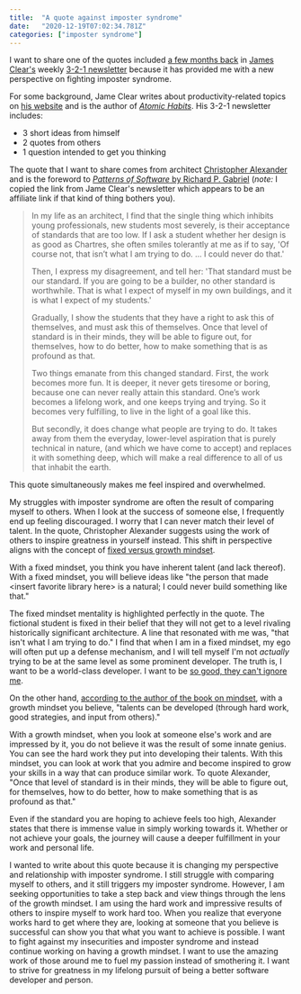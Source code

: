 ```yaml
---
title:  "A quote against imposter syndrome"
date:   "2020-12-19T07:02:34.781Z"
categories: ["imposter syndrome"]
---
```


I want to share one of the quotes included [a few months back](https://jamesclear.com/3-2-1/september-24-2020) in [James Clear's](https://jamesclear.com/about) weekly [3-2-1 newsletter](https://jamesclear.com/3-2-1) because it has provided me with a new perspective on fighting imposter syndrome. 

For some background, Jame Clear writes about productivity-related topics on [his website](https://jamesclear.com/articles) and is the author of [_Atomic Habits_](https://jamesclear.com/books). His 3-2-1 newsletter includes:

- 3 short ideas from himself
- 2 quotes from others
- 1 question intended to get you thinking

The quote that I want to share comes from architect [Christopher Alexander](https://en.wikipedia.org/wiki/Christopher_Alexander) and is the foreword to [_Patterns of Software_ by Richard P. Gabriel](https://www.amazon.com/gp/product/B003TJ9FGE/ref=as_li_qf_asin_il_tl?ie=UTF8&tag=jamesclearema-20&creative=9325&linkCode=as2&creativeASIN=B003TJ9FGE&linkId=5bbe96d0ee2542beb53da79c788894af) (_note:_ I copied the link from Jame Clear's newsletter which appears to be an affiliate link if that kind of thing bothers you).

 > In my life as an architect, I find that the single thing which inhibits
 > young professionals, new students most severely, is their acceptance of
 > standards that are too low. If I ask a student whether her design is as good
 > as Chartres, she often smiles tolerantly at me as if to say, 'Of course not,
 > that isn’t what I am trying to do. ... I could never do that.'
>
> Then, I express my disagreement, and tell her: 'That standard must be our
> standard. If you are going to be a builder, no other standard is worthwhile.
> That is what I expect of myself in my own buildings, and it is what I expect
> of my students.'
>
> Gradually, I show the students that they have a right to ask this of
> themselves, and must ask this of themselves. Once that level of standard is
> in their minds, they will be able to figure out, for themselves, how to do
> better, how to make something that is as profound as that.
>
> Two things emanate from this changed standard. First, the work becomes more
> fun. It is deeper, it never gets tiresome or boring, because one can never
> really attain this standard. One’s work becomes a lifelong work, and one
> keeps trying and trying. So it becomes very fulfilling, to live in the light
> of a goal like this.
>
> But secondly, it does change what people are trying to do. It takes away from
> them the everyday, lower-level aspiration that is purely technical in nature,
> (and which we have come to accept) and replaces it with something deep, which
> will make a real difference to all of us that inhabit the earth.

This quote simultaneously makes me feel inspired and overwhelmed.

My struggles with imposter syndrome are often the result of comparing myself to others. When I look at the success of someone else, I frequently end up feeling discouraged. I worry that I can never match their level of talent. In the quote, Christopher Alexander suggests using the work of others to inspire greatness in yourself instead. This shift in perspective aligns with the concept of [fixed versus growth mindset](https://jamesclear.com/fixed-mindset-vs-growth-mindset).

With a fixed mindset, you think you have inherent talent (and lack thereof). With a fixed mindset, you will believe ideas like "the person that made \<insert favorite library here\> is a natural; I could never build something like that."  

The fixed mindset mentality is highlighted perfectly in the quote. The fictional student is fixed in their belief that they will not get to a level rivaling historically significant architecture. A line that resonated with me was, "that isn't what I am trying to do." I find that when I am in a fixed mindset, my ego will often put up a defense mechanism, and I will tell myself I'm not _actually_ trying to be at the same level as some prominent developer. The truth is, I want to be a world-class developer. I want to be [so good, they can't ignore me](https://www.calnewport.com/books/so-good/).

On the other hand, [according to the author of the book on mindset](https://hbr.org/2016/01/what-having-a-growth-mindset-actually-means), with a growth mindset you believe, "talents can be developed (through hard work, good strategies, and input from others)." 

With a growth mindset,  when you look at someone else's work and are impressed by it, you do not believe it was the result of some innate genius. You can see the hard work they put into developing their talents. With this mindset, you can look at work that you admire and become inspired to grow your skills in a way that can produce similar work. To quote Alexander, "Once that level of standard is in their minds, they will be able to figure out, for themselves, how to do better, how to make something that is as profound as that."

Even if the standard you are hoping to achieve feels too high, Alexander states that there is immense value in simply working towards it. Whether or not achieve your goals, the journey will cause a deeper fulfillment in your work and personal life. 

I wanted to write about this quote because it is changing my perspective and relationship with imposter syndrome.  I still struggle with comparing myself to others, and it still triggers my imposter syndrome. However, I am seeking opportunities to take a step back and view things through the lens of the growth mindset.  I am using the hard work and impressive results of others to inspire myself to work hard too. When you realize that everyone works hard to get where they are, looking at someone that you believe is successful can show you that what you want to achieve is possible. I want to fight against my insecurities and imposter syndrome and instead continue working on having a growth mindset. I want to use the amazing work of those around me to fuel my passion instead of smothering it. I want to strive for greatness in my lifelong pursuit of being a better software developer and person.
